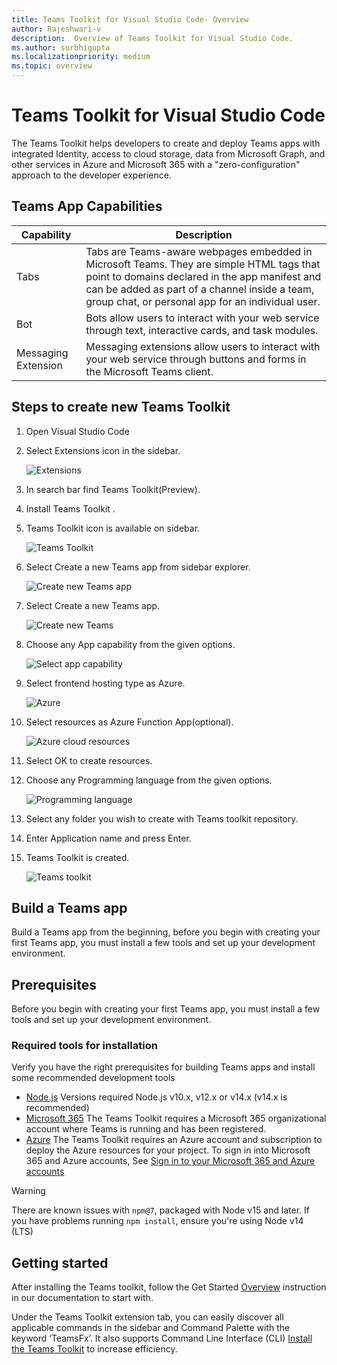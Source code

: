```yaml
---
title: Teams Toolkit for Visual Studio Code- Overview
author: Rajeshwari-v
description:  Overview of Teams Toolkit for Visual Studio Code.
ms.author: surbhigupta
ms.localizationpriority: medium
ms.topic: overview
---
```

# Teams Toolkit for Visual Studio Code
The Teams Toolkit helps developers to create and deploy Teams apps with integrated Identity, access to cloud storage, data from Microsoft Graph, and other services in Azure and Microsoft 365 with a "zero-configuration" approach to the developer experience.

## Teams App Capabilities

| **Capability**| **Description**|
|--------|-------------|
| Tabs |  Tabs are Teams-aware webpages embedded in Microsoft Teams. They are simple HTML tags that point to domains declared in the app manifest and can be added as part of a channel inside a team, group chat, or personal app for an individual user. |
| Bot |  Bots allow users to interact with your web service through text, interactive cards, and task modules. |
| Messaging Extension | Messaging extensions allow users to interact with your web service through buttons and forms in the Microsoft Teams client.  |
## Steps to create new Teams Toolkit
1. Open Visual Studio Code
1. Select Extensions icon in the sidebar.

    ![Extensions](~/assets/images/tools-and-sdks/teams-extensions.png)

1. In search bar find Teams Toolkit(Preview).
1. Install Teams Toolkit .
1. Teams Toolkit icon is available on sidebar.

    ![Teams Toolkit](~/assets/images/tools-and-sdks/teams-toolkit.png)

1. Select Create a new Teams app from sidebar explorer.

    ![Create new Teams app](~/assets/images/tools-and-sdks/Create-new-teams-app.png)

1. Select Create a new Teams app.

    ![Create new Teams](~/assets/images/tools-and-sdks/create-new-app.png)

1. Choose any App capability from the given options.

    ![Select app capability](~/assets/images/tools-and-sdks/select-app-capability.png)

1. Select frontend hosting type as Azure.

    ![Azure](~/assets/images/tools-and-sdks/Azure-host.png)

1. Select resources as Azure Function App(optional).
   
     ![Azure cloud resources](~/assets/images/tools-and-sdks/Azure-cloud-resources.png)

1. Select OK to create resources.
1. Choose any Programming language from the given options.

    ![Programming language](~/assets/images/tools-and-sdks/programming-language.png)
1. Select any folder you wish to create with Teams toolkit repository.
1. Enter Application name and press Enter.
1. Teams Toolkit is created.

     ![Teams toolkit](~/assets/images/tools-and-sdks/teams-toolkit-sample.png)

## Build a Teams app
Build a Teams app from the beginning, before you begin with creating your first Teams app, you must install a few tools and set up your development environment.

## Prerequisites
Before you begin with creating your first Teams app, you must install a few tools and set up your development environment.
### Required tools for installation

Verify you have the right prerequisites for building Teams apps and install some recommended development tools

- [Node.js](https://nodejs.org/en/download/) Versions required Node.js v10.x, v12.x or v14.x (v14.x is recommended)
- [Microsoft 365](https://developer.microsoft.com/microsoft-365/dev-program)
The Teams Toolkit requires a Microsoft 365 organizational account where Teams is running and has been registered.
- [Azure](https://azure.microsoft.com/free/)
The Teams Toolkit requires an Azure account and subscription to deploy the Azure resources for your project.
To sign in into Microsoft 365 and Azure accounts, See [Sign in to your Microsoft 365 and Azure accounts](../get-started/prerequisites.md#sign-in-to-your-microsoft-365-and-azure-accounts) 

> [!WARNING]
> There are known issues with `npm@7`, packaged with Node v15 and later. If you have problems running `npm install`, ensure you're using Node v14 (LTS)

## Getting started
After installing the Teams toolkit, follow the Get Started [Overview](../get-started/code-samples.md#overview) instruction in our documentation to start with.

Under the Teams Toolkit extension tab, you can easily discover all applicable commands in the sidebar and Command Palette with the keyword ‘TeamsFx’. It also supports Command Line Interface (CLI) [Install the Teams Toolkit](../get-started/prerequisites.md#install-the-teams-toolkit) to increase efficiency.


